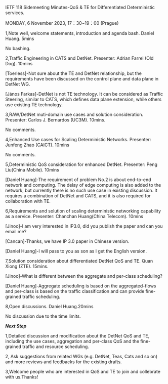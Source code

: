 IETF 118 Sidemeeting Minutes-QoS & TE for Differentiated Deterministic services.

MONDAY, 6 November 2023, 17：30~19：00 (Prague)

1,Note well, welcome statements, introduction and agenda bash. Daniel Huang. 5mins

No bashing.

2,Traffic Engineering in CATS and DetNet. Presenter: Adrian Farrel (Old Dog). 10mins

[Toerless]-Not sure about the TE and DetNet relationship, but the requirements have been discussed on the control plane and data plane in DetNet WG.

[János Farkas]-DetNet is not TE technology. It can be considered as Traffic Steering, similar to CATS, which defines data plane extension, while others use existing TE technology.

3,RAW/DetNet muti-domain use cases and solution consideration. Presenter: Carlos J. Bernardos (UC3M). 10mins.

No comments.

4,Enhanced Use cases for Scaling Deterministic Networks. Presenter: Junfeng Zhao (CAICT). 10mins

No comments.

5,Deterministic QoS consideration for enhanced DetNet. Presenter: Peng Liu(China Mobile). 10mins

[Daniel Huang]-The requirement of problem No.2 is about end-to-end network and computing. The delay of edge computing is also added to the network, but currently there is no such use case in existing discussion. It requires a combination of DetNet and CATS, and it is also required for collaboration with TE.

6,Requirements and solution of scaling deterministic networking capability as a service. Presenter: Chanchan Huang(China Telecom). 10mins

[Jinoo]-I am very interested in IP3.0, did you publish the paper and can you email me?

[Cancan]-Thanks, we have IP 3.0 paper in Chinese version. 

[Daniel Huang]-I will pass to you as son as I get the English version.

7,Solution consideration about differentiated DetNet QoS and TE. Quan Xiong (ZTE). 15mins.

[Jinoo]-What is different between the aggregate and per-class scheduling?

[Daniel Huang]-Aggregate scheduling is based on the aggregated-flows and per-class is based on the traffic classification and can provide fine-grained traffic scheduling.

8,Open discussions. Daniel Huang.20mins

No discussion due to the time limits.

*****Next Step*****

1,Detailed discussion and modification about the DetNet QoS and TE, including the use cases, aggregation and per-class QoS and the fine-grained traffic and resource scheduling.

2, Ask suggestions from related WGs (e.g. DetNet, Teas, Cats and so on) and more reviews and feedbacks for the existing drafts.

3,Welcome people who are interested in QoS and TE to join and collebrate with us.Thanks!




